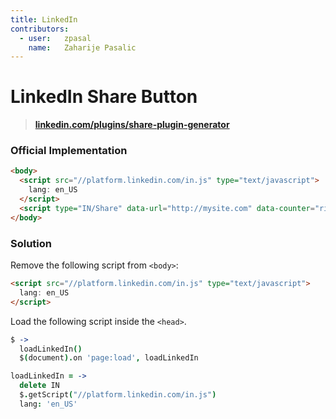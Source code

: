 ```yaml
---
title: LinkedIn
contributors:
  - user:   zpasal
    name:   Zaharije Pasalic
---
```


# LinkedIn Share Button

> **[linkedin.com/plugins/share-plugin-generator](https://developer.linkedin.com/plugins/share-plugin-generator)**

### Official Implementation

```html
<body>
  <script src="//platform.linkedin.com/in.js" type="text/javascript">
    lang: en_US
  </script>
  <script type="IN/Share" data-url="http://mysite.com" data-counter="right"></script>  
</body>
```

### Solution


Remove the following script from `<body>`:

```html
<script src="//platform.linkedin.com/in.js" type="text/javascript">
  lang: en_US
</script>
```

Load the following script inside the `<head>`.

```coffeescript
$ ->
  loadLinkedIn()
  $(document).on 'page:load', loadLinkedIn

loadLinkedIn = ->
  delete IN
  $.getScript("//platform.linkedin.com/in.js")
  lang: 'en_US'
```
